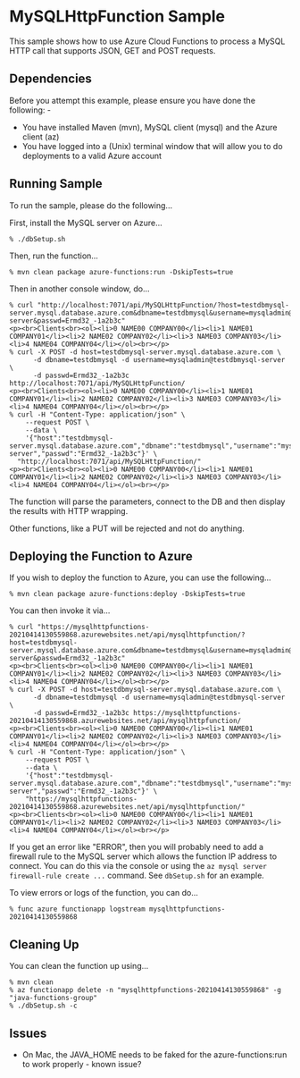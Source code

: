 MySQLHttpFunction Sample
========================

This sample shows how to use Azure Cloud Functions to process a MySQL HTTP call that supports JSON, GET and POST requests.

Dependencies
------------
Before you attempt this example, please ensure you have done the following: -
- You have installed Maven (mvn), MySQL client (mysql) and the Azure client (az)
- You have logged into a (Unix) terminal window that will allow you to do deployments to a valid Azure account

Running Sample
--------------
To run the sample, please do the following...

First, install the MySQL server on Azure...

    % ./dbSetup.sh

Then, run the function...

    % mvn clean package azure-functions:run -DskipTests=true

Then in another console window, do...

    % curl "http://localhost:7071/api/MySQLHttpFunction/?host=testdbmysql-server.mysql.database.azure.com&dbname=testdbmysql&username=mysqladmin@testdbmysql-server&passwd=Ermd32_-1a2b3c"
    <p><br>Clients<br><ol><li>0 NAME00 COMPANY00</li><li>1 NAME01 COMPANY01</li><li>2 NAME02 COMPANY02</li><li>3 NAME03 COMPANY03</li><li>4 NAME04 COMPANY04</li></ol><br></p>
    % curl -X POST -d host=testdbmysql-server.mysql.database.azure.com \
          -d dbname=testdbmysql -d username=mysqladmin@testdbmysql-server \
          -d passwd=Ermd32_-1a2b3c http://localhost:7071/api/MySQLHttpFunction/
    <p><br>Clients<br><ol><li>0 NAME00 COMPANY00</li><li>1 NAME01 COMPANY01</li><li>2 NAME02 COMPANY02</li><li>3 NAME03 COMPANY03</li><li>4 NAME04 COMPANY04</li></ol><br></p>    
    % curl -H "Content-Type: application/json" \
        --request POST \
        --data \
        '{"host":"testdbmysql-server.mysql.database.azure.com","dbname":"testdbmysql","username":"mysqladmin@testdbmysql-server","passwd":"Ermd32_-1a2b3c"}' \ 
      "http://localhost:7071/api/MySQLHttpFunction/"
    <p><br>Clients<br><ol><li>0 NAME00 COMPANY00</li><li>1 NAME01 COMPANY01</li><li>2 NAME02 COMPANY02</li><li>3 NAME03 COMPANY03</li><li>4 NAME04 COMPANY04</li></ol><br></p>

The function will parse the parameters, connect to the DB and then display the results with HTTP wrapping.

Other functions, like a PUT will be rejected and not do anything.

Deploying the Function to Azure
-------------------------------
If you wish to deploy the function to Azure, you can use the following...

    % mvn clean package azure-functions:deploy -DskipTests=true
    
You can then invoke it via...

    % curl "https://mysqlhttpfunctions-20210414130559868.azurewebsites.net/api/mysqlhttpfunction/?host=testdbmysql-server.mysql.database.azure.com&dbname=testdbmysql&username=mysqladmin@testdbmysql-server&passwd=Ermd32_-1a2b3c"
    <p><br>Clients<br><ol><li>0 NAME00 COMPANY00</li><li>1 NAME01 COMPANY01</li><li>2 NAME02 COMPANY02</li><li>3 NAME03 COMPANY03</li><li>4 NAME04 COMPANY04</li></ol><br></p>
    % curl -X POST -d host=testdbmysql-server.mysql.database.azure.com \
          -d dbname=testdbmysql -d username=mysqladmin@testdbmysql-server \
          -d passwd=Ermd32_-1a2b3c https://mysqlhttpfunctions-20210414130559868.azurewebsites.net/api/mysqlhttpfunction/
    <p><br>Clients<br><ol><li>0 NAME00 COMPANY00</li><li>1 NAME01 COMPANY01</li><li>2 NAME02 COMPANY02</li><li>3 NAME03 COMPANY03</li><li>4 NAME04 COMPANY04</li></ol><br></p>
    % curl -H "Content-Type: application/json" \
        --request POST \
        --data \
        '{"host":"testdbmysql-server.mysql.database.azure.com","dbname":"testdbmysql","username":"mysqladmin@testdbmysql-server","passwd":"Ermd32_-1a2b3c"}' \ 
        "https://mysqlhttpfunctions-20210414130559868.azurewebsites.net/api/mysqlhttpfunction/"
    <p><br>Clients<br><ol><li>0 NAME00 COMPANY00</li><li>1 NAME01 COMPANY01</li><li>2 NAME02 COMPANY02</li><li>3 NAME03 COMPANY03</li><li>4 NAME04 COMPANY04</li></ol><br></p>

If you get an error like "ERROR", then you will probably need to add a firewall rule to the MySQL server which allows the function IP address to connect.
You can do this via the console or using the `az mysql server firewall-rule create ...` command. See `dbSetup.sh` for an example.

To view errors or logs of the function, you can do...

    % func azure functionapp logstream mysqlhttpfunctions-20210414130559868
    
Cleaning Up
-----------
You can clean the function up using...

    % mvn clean
    % az functionapp delete -n "mysqlhttpfunctions-20210414130559868" -g "java-functions-group"
    % ./dbSetup.sh -c
    
Issues
------
- On Mac, the JAVA_HOME needs to be faked for the azure-functions:run to work properly - known issue?

